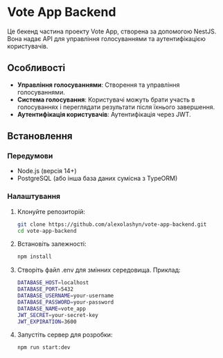 # Vote App Backend

Це бекенд частина проекту Vote App, створена за допомогою NestJS. Вона надає API для управління голосуваннями та аутентифікацією користувачів.

## Особливості

- **Управління голосуваннями**: Створення та управління голосуваннями.
- **Система голосування**: Користувачі можуть брати участь в голосуваннях і переглядати результати після їхнього завершення.
- **Аутентифікація користувачів**: Аутентифікація через JWT.

## Встановлення

### Передумови

- Node.js (версія 14+)
- PostgreSQL (або інша база даних сумісна з TypeORM)

### Налаштування

1. Клонуйте репозиторій:
   ```bash
   git clone https://github.com/alexolashyn/vote-app-backend.git
   cd vote-app-backend
2. Встановіть залежності:
   ```bash
   npm install
3. Створіть файл .env для змінних середовища. Приклад:
   ```bash
   DATABASE_HOST=localhost
   DATABASE_PORT=5432
   DATABASE_USERNAME=your-username
   DATABASE_PASSWORD=your-password
   DATABASE_NAME=vote_app
   JWT_SECRET=your-secret-key
   JWT_EXPIRATION=3600
4. Запустіть сервер для розробки:
   ```bash
   npm run start:dev
